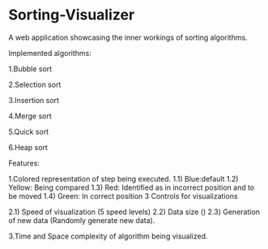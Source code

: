 # Sorting-Visualizer
A web application showcasing the inner workings of sorting algorithms.

Implemented algorithms:

1.Bubble sort

2.Selection sort

3.Insertion sort

4.Merge sort

5.Quick sort

6.Heap sort




Features:

1.Colored representation of step being executed. 
1.1) Blue:default 1.2) Yellow: Being compared 1.3) Red: Identified as in incorrect position and to be moved 1.4) Green: In correct position
3 Controls for visualizations 

2.1) Speed of visualization (5 speed levels) 2.2) Data size () 2.3) Generation of new data (Randomly generate new data).

3.Time and Space complexity of algorithm being visualized.
